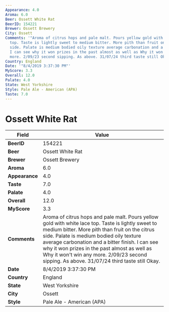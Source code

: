 ```yaml
---
Appearance: 4.0
Aroma: 6.0
Beer: Ossett White Rat
BeerID: 154221
Brewer: Ossett Brewery
City: Ossett
Comments: '"Aroma of citrus hops and pale malt. Pours yellow gold with white lace
  top. Taste is lightly sweet to medium bitter. More pith than fruit on the citrus
  side. Palate is medium bodied oily texture average carbonation and a bitter finish.
  I can see why it won prizes in the past almost as well as Why it won''t win any
  more. 2/09/23 second sipping. As above. 31/07/24 third taste still Okay. "'
Country: England
Date: '"8/4/2019 3:37:30 PM"'
MyScore: 3.3
Overall: 12.0
Palate: 4.0
State: West Yorkshire
Style: Pale Ale - American (APA)
Taste: 7.0
---
```


# Ossett White Rat

| Field         | Value |
|---------------|-------|
| **BeerID** | 154221 |
| **Beer** | Ossett White Rat |
| **Brewer** | Ossett Brewery |
| **Aroma** | 6.0 |
| **Appearance** | 4.0 |
| **Taste** | 7.0 |
| **Palate** | 4.0 |
| **Overall** | 12.0 |
| **MyScore** | 3.3 |
| **Comments** | Aroma of citrus hops and pale malt. Pours yellow gold with white lace top. Taste is lightly sweet to medium bitter. More pith than fruit on the citrus side. Palate is medium bodied oily texture average carbonation and a bitter finish. I can see why it won prizes in the past almost as well as Why it won't win any more. 2/09/23 second sipping. As above. 31/07/24 third taste still Okay.  |
| **Date** | 8/4/2019 3:37:30 PM |
| **Country** | England |
| **State** | West Yorkshire |
| **City** | Ossett |
| **Style** | Pale Ale - American (APA) |
